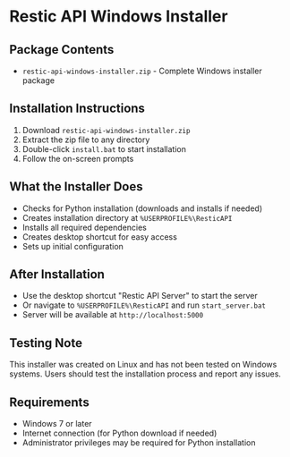 # Restic API Windows Installer

## Package Contents
- `restic-api-windows-installer.zip` - Complete Windows installer package

## Installation Instructions
1. Download `restic-api-windows-installer.zip`
2. Extract the zip file to any directory
3. Double-click `install.bat` to start installation
4. Follow the on-screen prompts

## What the Installer Does
- Checks for Python installation (downloads and installs if needed)
- Creates installation directory at `%USERPROFILE%\ResticAPI`
- Installs all required dependencies
- Creates desktop shortcut for easy access
- Sets up initial configuration

## After Installation
- Use the desktop shortcut "Restic API Server" to start the server
- Or navigate to `%USERPROFILE%\ResticAPI` and run `start_server.bat`
- Server will be available at `http://localhost:5000`

## Testing Note
This installer was created on Linux and has not been tested on Windows systems. 
Users should test the installation process and report any issues.

## Requirements
- Windows 7 or later
- Internet connection (for Python download if needed)
- Administrator privileges may be required for Python installation
